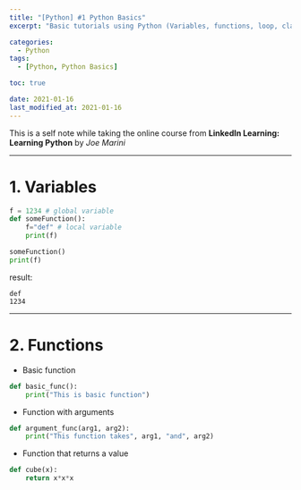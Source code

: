 ```yaml
---
title: "[Python] #1 Python Basics"
excerpt: "Basic tutorials using Python (Variables, functions, loop, class, modules)"

categories:
  - Python
tags:
  - [Python, Python Basics]

toc: true

date: 2021-01-16
last_modified_at: 2021-01-16
---
```


This is a self note while taking the online course from **LinkedIn Learning: Learning Python** by _Joe Marini_

---

# 1. Variables

```python
f = 1234 # global variable
def someFunction():
    f="def" # local variable
    print(f)

someFunction()
print(f)
```

result:

```
def
1234
```

---

# 2. Functions

- Basic function

```python
def basic_func():
    print("This is basic function")
```

- Function with arguments

```python
def argument_func(arg1, arg2):
    print("This function takes", arg1, "and", arg2)
```

- Function that returns a value

```python
def cube(x):
    return x*x*x
```
